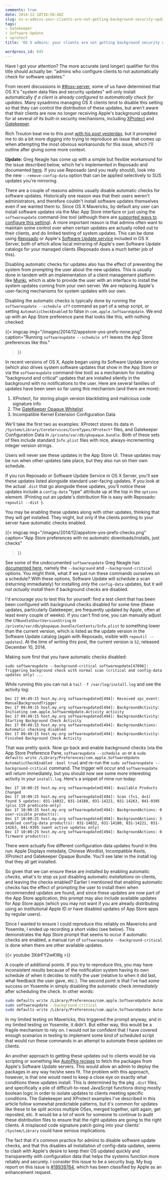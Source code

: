 ```yaml
---
comments: true
date: 2014-12-18T16:50:48Z
slug: os-x-admins-your-clients-are-not-getting-background-security-updates
tags:
- Gatekeeper
- Software Update
- xprotect
title: 'OS X admins: your clients are not getting background security updates'

wordpress_id: 845
---
```


Have I got your attention? The more accurate (and longer) qualifier for this title should actually be: "admins who configure clients to not automatically check for software updates."

From recent discussions in [##osx-server](https://botbot.me/freenode/osx-server), some of us have determined that OS X's "system data files and security updates" will only install automatically _if a client is already configured to automatically check for updates_. Many sysadmins managing OS X clients tend to disable this setting so that they can control the distribution of these updates, but aren't aware that their clients are now no longer receiving Apple's background updates for at several of its built-in security mechanisms, including [XProtect](http://www.thesafemac.com/tag/xprotect/) and [Gatekeeper](http://support.apple.com/en-us/HT202491).

Rich Trouton beat me to this post [with his post yesterday](https://derflounder.wordpress.com/2014/12/17/forcing-xprotect-blacklist-updates-on-mavericks-and-yosemite/), but it prompted me to do a bit more digging into trying to reproduce an issue that comes up when attempting the most obvious workarounds for this issue, which I'll outline after giving some more context.

**Update:** Greg Neagle has come up with a simple but flexible workaround for the issue described below, which he's implemented in Reposado and documented [here](https://managingosx.wordpress.com/2015/01/30/gatekeeper-configuration-data-and-xprotectplistconfigdata-and-munki-and-reposado-oh-my/). If you use Reposado (and you really should), look into the new `--remove-config-data` option that can be applied selectively to SUS updates you're mirroring.

<!--more-->

There are a couple of reasons admins usually disable automatic checks for software updates. Historically one reason was that their users weren't administrators, and therefore couldn't install software updates themselves even if we wanted them to. Since OS X Mavericks, by default any user can install software updates via the Mac App Store interface or just using the `softwareupdate` command-line tool (although there are [supported ways to configure this setting](https://github.com/gregneagle/profiles/blob/897af827325c47403ad24fd7e2e4d844d730487c/mavericks_app_store.mobileconfig)). A more important reason is that admins often want to maintain some control over when certain updates are actually rolled out to their clients, and do limited testing of system updates. This can be done using [Reposado](https://github.com/wdas/reposado) or Apple's [Software Update service](https://help.apple.com/advancedserveradmin/mac/4.0/#/apdE691575F-EDA4-4903-B09C-A49858EA1AEA) included in OS X Server, both of which allow local mirroring of Apple's own Software Update catalogs for your managed clients (Reposado does a much better job of this).

Disabling automatic checks for updates also has the effect of preventing the system from prompting the user about the new updates. This is usually done in tandem with an implementation of a client management platform like [Munki](https://github.com/munki/munki), which is able to provide the user with an interface to install the system updates coming from your own server. We are replacing Apple's user-facing mechanisms for system updates with our own.

Disabling the automatic checks is typically done by running the `softwareupdate --schedule off` command as part of a setup script, or setting `AutomaticCheckEnabled` to false in `com.apple.SoftwareUpdate`. We end up with an App Store preference pane that looks like this, with nothing checked:

{{< imgcap
    img="/images/2014/12/appstore-yos-prefs-none.png"
	caption="Running <code>softwareupdate --schedule off</code> leaves the App Store preferences like this."
>}}

In recent versions of OS X, Apple began using its Software Update service (which also drives system software updates that show in the App Store or via the `softwareupdate` command-line tool) as a mechanism for installing "background and critical" updates that are installed silently in the background with no notifications to the user. Here are several families of updates have been seen so far using this mechanism (and there are more):
  
1. XProtect, for storing plugin version blacklisting and malicious code signature info
1. The [GateKeeper Opaque Whitelist](http://indiestack.com/2014/10/gatekeepers-opaque-whitelist/)
1. Incompatible Kernel Extension Configuration Data


We'll take the first two as examples: XProtect stores its data in `/System/Library/CoreServices/CoreTypes/XProtect*` files, and Gatekeeper Configuration Data in `/private/var/db/gkopaque.bundle`. Both of these sets of files include standard `Info.plist` files with nice, always-incrementing integer version strings.

Users will never see these updates in the App Store UI. These updates may be run when other updates take place, but they also run on their own schedule.

If you run Reposado or Software Update Service in OS X Server, you'll see these updates listed alongside standard user-facing updates. If you look at the actual `.dist` that go alongside these updates, you'll notice these updates include a `config-data` "type" attribute up at the top in the `options` element. (Printing out an update's distribution file is easy with Reposado: `repoutil --dist `).

You may be enabling these updates along with other updates, thinking that they will get installed. They might, but only if the clients pointing to your server have automatic checks enabled.

{{< imgcap
	img="/images/2014/12/appstore-yos-prefs-checks.png"
	caption="App Store preferences with no automatic downloads/installs, just checks"
>}}

See some of the undocumented `softwareupdate` Greg Neagle has [documented here](http://managingosx.wordpress.com/2013/04/30/undocumented-options/), namely the `--background` and `--background-critical` options. You might think, what if we just run these commands ourselves on a schedule? With these options, Software Update will schedule a scan (returning immediately) for installing _only_ the `config-data` updates, but it _will not actually install_ them if background checks are disabled.

I'd encourage you to test this for yourself: find a test client that has been been configured with background checks disabled for some time (these updates, particularly Gatekeeper, are frequently updated by Apple, often at least every couple of weeks). If you can't find one, you can manually adjust the `CFBundleShortVersionString` in `/private/var/db/gkopaque.bundle/Contents/Info.plist` to something lower than the current version, which is listed as the update version in the Software Update catalog (again with Reposado, visible with `repoutil --updates`). At the time of writing this post, the current version is `52`, released December 10, 2014.

Making sure first that you have automatic checks disabled:

`sudo softwareupdate --background-critical
softwareupdate[47096]: Triggering background check with normal scan (critical and config-data updates only) ...`

While running this you can run a `tail -f /var/log/install.log` and see the activity log:

```
Dec 17 09:49:15 host.my.org softwareupdated[494]: Received xpc_event: ManualBackgroundTrigger
Dec 17 09:49:15 host.my.org softwareupdated[494]: BackgroundActivity: Initiating com.apple.SoftwareUpdate.Activity activity
Dec 17 09:49:15 host.my.org softwareupdated[494]: BackgroundActivity: Starting Background Check Activity
Dec 17 09:49:15 host.my.org softwareupdated[494]: BackgroundActions: Automatic checking disabled
Dec 17 09:49:15 host.my.org softwareupdated[494]: BackgroundActivity: Finished Background Check Activity
```

That was pretty quick. Now go back and enable background checks (via the App Store Preference Pane, `softwareupdate --schedule on` or a `sudo defaults write /Library/Preferences/com.apple.SoftwareUpdate AutomaticCheckEnabled -bool true`) and re-run the `sudo softwareupdate --background-critical` command. The trigger will occur and `softwareupdate` will return immediately, but you should now see some more interesting activity in your `install.log`. Here's a snippet of mine run today:

```
Dec 17 10:00:25 host.my.org softwareupdated[494]: Available Products Changed
Dec 17 10:00:25 host.my.org softwareupdated[494]: Scan (f=1, d=1) found 5 updates: 031-14032, 031-14180, 031-14221, 031-14263, 041-9395 (plus 119 predicate-only)
Dec 17 10:00:25 host.my.org softwareupdated[494]: BackgroundActions: 0 user-visible product(s):
Dec 17 10:00:25 host.my.org softwareupdated[494]: BackgroundActions: 5 enabled config-data product(s): 031-14032, 031-14180, 031-14221, 031-14263, 041-9395 (want active updates only)
Dec 17 10:00:25 host.my.org softwareupdated[494]: BackgroundActions: 0 firmware product(s):
```

There were actually five different configuration data updates found in this run: Apple Displays metadata, Chinese Wordlist, Incompatible Kexts, XProtect and Gatekeeper Opaque Bundle. You'll see later in the install log that they all get installed.

So given that we can ensure these are installed by enabling automatic _checks_, what's to stop us just disabling automatic _installations_ on clients, and leaving the checks enabled? Earlier I mentioned that enabling automatic checks has the effect of prompting the user to install them when recommended updates are found, and since these updates are now part of the App Store application, this prompt may also include available updates for App Store apps (which you may not want if you are already distributing using an institutional Apple ID or have disabled updates of App Store apps by regular users).

Since I wanted to ensure I could reproduce this reliably on Mavericks and Yosemite, I ended up recording a short video (see below). This demonstrates the App Store prompt that seems to occur if automatic checks are enabled, a manual run of `softwareupdate --background-critical` is done when there are other available updates.

{{< youtube 3XdrFY2wKWg >}}

A couple of additional points. If you try to reproduce this, you may have inconsistent results because of the notification system having its own schedule of when it decides to notify the user (relative to when it did last, what feedback the user gave, etc.). The second point is that I've had _some_ success on Yosemite in simply disabling the automatic check _immediately_ after scheduling the check. In other words:

```bash
sudo defaults write /Library/Preferences/com.apple.SoftwareUpdate AutomaticCheckEnabled -bool true
sudo softwareupdate --background-critical
sudo defaults write /Library/Preferences/com.apple.SoftwareUpdate AutomaticCheckEnabled -bool false
```

In my limited testing on Mavericks, this triggered the prompt anyway, and in my limited testing on Yosemite, it didn't. But either way, this would be a fragile mechanism to rely on. I would not be confident that I have covered enough scenarios in testing to implement some kind of scheduled script that would run these commands in an attempt to automate these updates on clients.

An another approach to getting these updates out to clients would be via scripting or something like [AutoPkg recipes](https://github.com/autopkg) to fetch the packages from Apple's Software Update servers. This would allow an admin to deploy the packages in any way he/she sees fit. The problem with this approach, however, is that one would need to keep a close eye on exactly what conditions these updates install. This is determined by the pkg `.dist` files, and specifically a pile of difficult-to-read JavaScript functions doing mostly boolean logic in order to isolate updates to clients meeting specific conditions. The Gatekeeper and XProtect examples I've described in this article follow somewhat predictable patterns, but it's common for updates like these to be split across multiple OSes, merged together, split again, get reposted, etc. It would be a lot of work for someone to continue to audit these distribution files to ensure that the right updates are going to the right clients. A misplaced code signature patch going into your clients' `/System/Library` could have serious implications.

The fact that it's common practice for admins to disable software update checks, and that this disables all installation of config-data updates, seems to clash with Apple's desire to keep their OS updated quickly and transparently with configuration data that helps the systems function more reliably and securely. I consider this issue to be a security bug. My bug report on this issue is [#18939764](rdar://18939764), which has been classified by Apple as an enhancement request.

